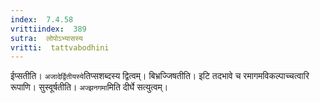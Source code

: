 ```yaml
---
index:  7.4.58
vrittiindex:  389
sutra:  लोपोऽभ्यासस्य
vritti:  tattvabodhini 
---
```


ईप्सतीति। `अजादेर्द्वितीयस्ये`तिप्सशब्दस्य द्वित्वम्। बिभ्रज्जिषतीति। इटि तदभावे च रमागमविकल्पाच्चत्वारि रूपाणि। सुस्वूर्षतीति। `अज्झनगमा`मिति दीर्घे सत्युत्वम्। 

